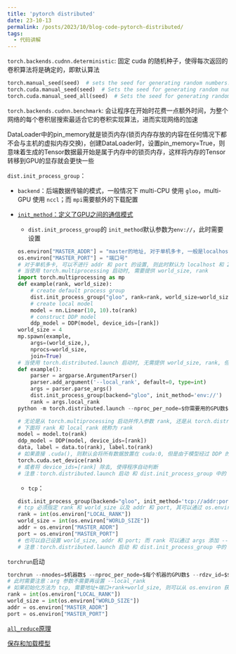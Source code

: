```yaml
---
title: 'pytorch distributed'
date: 23-10-13
permalink: /posts/2023/10/blog-code-pytorch-distributed/
tags:
  - 代码讲解
---
```


```torch.backends.cudnn.deterministic```: 固定 cuda 的随机种子，使得每次返回的卷积算法将是确定的，即默认算法

```python
torch.manual_seed(seed)  # sets the seed for generating random numbers.
torch.cuda.manual_seed(seed)  # Sets the seed for generating random numbers for the current GPU.
torch.cuda.manual_seed_all(seed)  # Sets the seed for generating random numbers on all GPUs.
```

```torch.backends.cudnn.benchmark```: 会让程序在开始时花费一点额外时间，为整个网络的每个卷积层搜索最适合它的卷积实现算法，进而实现网络的加速

DataLoader中的pin_memory就是锁页内存(锁页内存存放的内容在任何情况下都不会与主机的虚拟内存交换)，创建DataLoader时，设置pin_memory=True，则意味着生成的Tensor数据最开始是属于内存中的锁页内存，这样将内存的Tensor转移到GPU的显存就会更快一些

```dist.init_process_group```：

- ```backend```：后端数据传输的模式，一般情况下 multi-CPU 使用 ```gloo```，multi-GPU 使用 ```nccl```；而 ```mpi```需要额外的下载配置

- [```init_method```：定义了GPU之间的通信模式](https://pytorch.org/docs/stable/distributed.html#tcp-initialization)
  
  - ```dist.init_process_group```的 ```init_method```默认参数为```env://```，此时需要设置
  
  ```python
  os.environ["MASTER_ADDR"] = "master的地址, 对于单机多卡, 一般是localhost; 而对于多机多卡, 一般是master:0 的机器的地址"
  os.environ["MASTER_PORT"] = "端口号"
  # 对于单机多卡, 可以不进行 addr 和 port 的设置, 则此时默认为 localhost 和 29500
  # 当使用 torch.multiprocessing 启动时, 需要提供 world_size, rank
  import torch.multiprocessing as mp
  def example(rank, world_size):
      # create default process group
      dist.init_process_group("gloo", rank=rank, world_size=world_size)
      # create local model
      model = nn.Linear(10, 10).to(rank)
      # construct DDP model
      ddp_model = DDP(model, device_ids=[rank])
  world_size = 4
  mp.spawn(example,
      args=(world_size,),
      nprocs=world_size,
      join=True)
  # 当使用 torch.distributed.launch 启动时, 无需提供 world_size, rank, 但需要在命令行提供 --nproc_per_node, 同时需要指定额外参数 --local-rank(不需要自己传参)
  def example():
      parser = argparse.ArgumentParser()
      parser.add_argument('--local_rank', default=0, type=int)
      args = parser.parse_args()
      dist.init_process_group(backend="gloo", init_method='env://')
      rank = args.local_rank
  python -m torch.distributed.launch --nproc_per_node=$你需要用的GPU数$ yourfile.py
  
  # 无论是从 torch.multiprocessing 启动并传入参数 rank, 还是从 torch.distributed.launch 启动 传入 local_rank, 在模型和数据 forward 时都需要将其转移到上面：
  # 下面将 rank 和 local_rank 统称为 rank
  model = model.to(rank)
  ddp_model = DDP(model, device_ids=[rank])
  data, label = data.to(rank), label.to(rank)
  # 如果直接 .cuda(), 则默认会将所有数据放置在 cuda:0, 但是由于模型经过 DDP 的包装并加上device_ids=[rank]后, 复制到了各个GPU上, 这时进行 model(data.cuda()) 会报错数据与模型参数不在同一个 device 上; 如果要使用 .cuda(), 则需要在开始时设置：
  torch.cuda.set_device(rank)
  # 或者将 device_ids=[rank] 除去, 使得程序自动判断
  # 注意：torch.distributed.launch 启动 和 dist.init_process_group 中的 world_size 设置不要和 --nproc_per_node 一起/或者不能不一致, 否则会卡住; 同时, 不能只设置 world_size 而不设置 rank 和 不加 --nproc_per_node, 也会导致卡住
  ```
  - ```tcp```：
  
  ```python
  dist.init_process_group(backend="gloo", init_method='tcp://addr:port', rank=rank, world_size=world_size)
  # tcp 必须指定 rank 和 world_size 以及 addr 和 port, 其可以通过 os.environ 获得：
  rank = int(os.environ["LOCAL_RANK"])
  world_size = int(os.environ["WORLD_SIZE"])
  addr = os.environ["MASTER_ADDR"]
  port = os.environ["MASTER_PORT"]
  # 也可以自己设置 world_size, addr 和 port; 而 rank 可以通过 args 添加 --local_rank 使得程序自动输入, 并通过 args.local_rank 获得
  # 注意：torch.distributed.launch 启动 和 dist.init_process_group 中的 world_size 设置不要和 --nproc_per_node 一起/或者不能不一致, 否则会卡住; 所以可以自己设置 world_size 而不传入参数 --nproc_per_node
  ```

```torchrun```启动

```python
torchrun --nnodes=$机器数$ --nproc_per_node=$每个机器的GPU数$ --rdzv_id=$$ --rdzv_backend=c10d --rdzv_endpoint=$MASTER_ADDR:MASTER_PORT$ yourfile.py
# 此时需要注意：arg 参数不需要再设置 --local_rank
# 如果初始化方法为 tcp, 需要地址+端口+rank+world_size, 则可以从 os.environ 获取
rank = int(os.environ["LOCAL_RANK"])
world_size = int(os.environ["WORLD_SIZE"])
addr = os.environ["MASTER_ADDR"]
port = os.environ["MASTER_PORT"]
```

[```all_reduce```原理](https://tech.preferred.jp/en/blog/technologies-behind-distributed-deep-learning-allreduce/)

[保存和加载模型](https://pytorch.org/tutorials/beginner/saving_loading_models.html)


